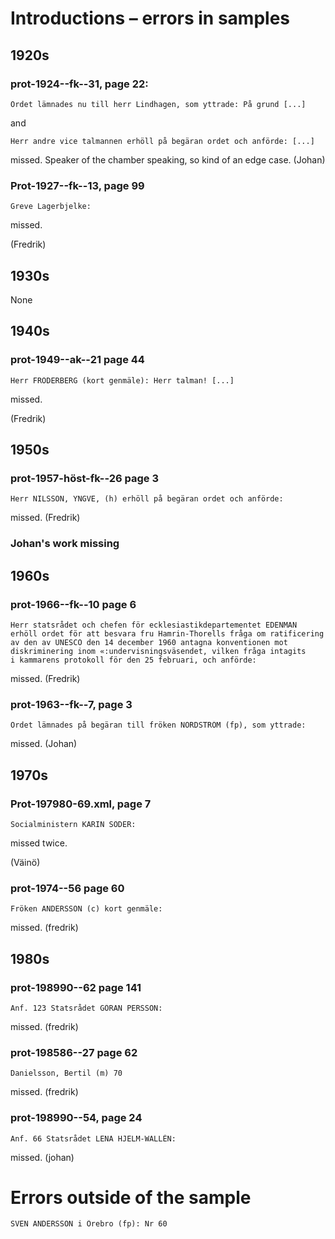 # Introductions – errors in samples

## 1920s

### prot-1924--fk--31, page 22:

```
Ordet lämnades nu till herr Lindhagen, som yttrade: På grund [...]
```

and

```
Herr andre vice talmannen erhöll på begäran ordet och anförde: [...]
```

missed. Speaker of the chamber speaking, so kind of an edge case. (Johan)

### Prot-1927--fk--13, page 99

```
Greve Lagerbjelke:
```

missed. 

(Fredrik)

## 1930s

None


## 1940s

### prot-1949--ak--21 page 44

```
Herr FRÖDERBERG (kort genmäle): Herr talman! [...]
```

missed.

(Fredrik)

## 1950s

### prot-1957-höst-fk--26 page 3

```
Herr NILSSON, YNGVE, (h) erhöll på begäran ordet och anförde:
```

missed. (Fredrik)


### Johan's work missing

## 1960s

### prot-1966--fk--10 page 6

```
Herr statsrådet och chefen för ecklesiastikdepartementet EDENMAN
erhöll ordet för att besvara fru Hamrin-Thorells fråga om ratificering
av den av UNESCO den 14 december 1960 antagna konventionen mot
diskriminering inom «:undervisningsväsendet, vilken fråga intagits
i kammarens protokoll för den 25 februari, och anförde:
```

missed. (Fredrik)

### prot-1963--fk--7, page 3

```
Ordet lämnades på begäran till fröken NORDSTRÖM (fp), som yttrade:
```

missed. (Johan)

## 1970s

### Prot-197980-69.xml, page 7

```
Socialministern KARIN SÖDER:
```

missed twice.


(Väinö)


### prot-1974--56 page 60

```
Fröken ANDERSSON (c) kort genmäle:
```

missed. (fredrik)

## 1980s

### prot-198990--62 page 141

```
Anf. 123 Statsrådet GÖRAN PERSSON:
```

missed. (fredrik)


### prot-198586--27 page 62

```
Danielsson, Bertil (m) 70
```

missed. (fredrik)


### prot-198990--54, page 24

```
Anf. 66 Statsrådet LENA HJELM-WALLÉN:
```

missed. (johan)


# Errors outside of the sample

```
SVEN ANDERSSON i Örebro (fp): Nr 60
```